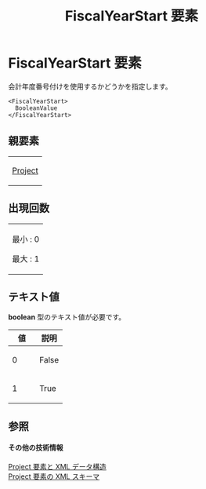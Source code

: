 ﻿---
title: FiscalYearStart 要素
TOCTitle: FiscalYearStart 要素
ms:assetid: 781605e2-90c7-4934-8d87-4f7322954fea
ms:mtpsurl: https://msdn.microsoft.com/ja-jp/library/Bb968550(v=office.12)
ms:contentKeyID: 16740143
ms.date: 06/30/2008
mtps_version: v=office.12
ms.translationtype: HT
---

# FiscalYearStart 要素

会計年度番号付けを使用するかどうかを指定します。

    <FiscalYearStart>
      BooleanValue
    </FiscalYearStart>

## 親要素

<table>
<colgroup>
<col style="width: 100%" />
</colgroup>
<tbody>
<tr class="odd">
<td><p><a href="project-element.md">Project</a></p></td>
</tr>
</tbody>
</table>


## 出現回数


<table>
<colgroup>
<col style="width: 100%" />
</colgroup>
<tbody>
<tr class="odd">
<td><p>最小 : 0</p>
<p>最大 : 1</p></td>
</tr>
</tbody>
</table>


## テキスト値

**boolean** 型のテキスト値が必要です。

<table>
<colgroup>
<col style="width: 50%" />
<col style="width: 50%" />
</colgroup>
<thead>
<tr class="header">
<th>値</th>
<th>説明</th>
</tr>
</thead>
<tbody>
<tr class="odd">
<td><p>0</p></td>
<td><p>False</p></td>
</tr>
<tr class="even">
<td><p>1</p></td>
<td><p>True</p></td>
</tr>
</tbody>
</table>


## 参照

#### その他の技術情報

[Project 要素と XML データ構造](project-elements-and-xml-structure.md)  
[Project 要素の XML スキーマ](xml-schema-for-the-project-element.md)

